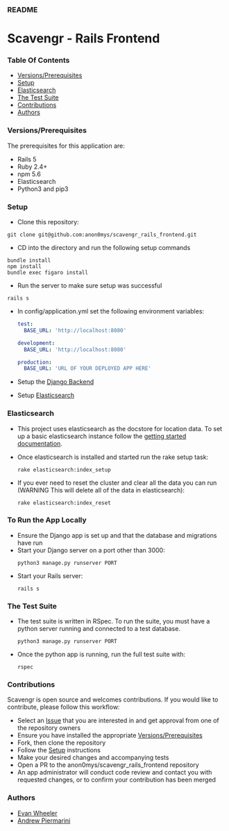 ### README

# Scavengr - Rails Frontend

### Table Of Contents
- [Versions/Prerequisites](#versions/prerequisites)
- [Setup](#setup)
- [Elasticsearch](#elasticsearch)
- [The Test Suite](#the-test-suite)
- [Contributions](#contributions)
- [Authors](#authors)

### Versions/Prerequisites

The prerequisites for this application are:
- Rails 5
- Ruby 2.4+
- npm 5.6
- Elasticsearch
- Python3 and pip3

### Setup
- Clone this repository:
```
git clone git@github.com:anon0mys/scavengr_rails_frontend.git
```
- CD into the directory and run the following setup commands
```
bundle install
npm install
bundle exec figaro install
```
- Run the server to make sure setup was successful
```
rails s
```
- In config/application.yml set the following environment variables:

  ```yml
  test:
    BASE_URL: 'http://localhost:8080'

  development:
    BASE_URL: 'http://localhost:8080'

  production:
    BASE_URL: 'URL OF YOUR DEPLOYED APP HERE'
  ```
- Setup the [Django Backend](https://github.com/agpiermarini/scavengr_django_backend)
- Setup [Elasticsearch](https://www.elastic.co/guide/en/elasticsearch/reference/6.3/_installation.html)

### Elasticsearch
- This project uses elasticsearch as the docstore for location data. To set up a basic elasticsearch instance follow the [getting started documentation](https://www.elastic.co/guide/en/elasticsearch/reference/6.3/_installation.html).
- Once elasticsearch is installed and started run the rake setup task:

  ```
  rake elasticsearch:index_setup
  ```
- If you ever need to reset the cluster and clear all the data you can run (WARNING This will delete all of the data in elasticsearch):

  ```
  rake elasticsearch:index_reset
  ```

### To Run the App Locally
- Ensure the Django app is set up and that the database and migrations have run
- Start your Django server on a port other than 3000:
  ```
  python3 manage.py runserver PORT
  ```
- Start your Rails server:
  ```
  rails s
  ```

### The Test Suite
- The test suite is written in RSpec. To run the suite, you must have a python server running and connected to a test database.
  ```
  python3 manage.py runserver PORT
  ```
- Once the python app is running, run the full test suite with:

  ```
  rspec
  ```

### Contributions
Scavengr is open source and welcomes contributions. If you would like to contribute, please follow this workflow:
- Select an [Issue](https://github.com/anon0mys/scavengr_rails_frontend/issues) that you are interested in and get approval from one of the repository owners
- Ensure you have installed the appropriate [Versions/Prerequisites](#versions-prerequisites)
- Fork, then clone the repository
- Follow the [Setup](#setup) instructions
- Make your desired changes and accompanying tests
- Open a PR to the anon0mys/scavengr_rails_frontend repository
- An app administrator will conduct code review and contact you with requested changes, or to confirm your contribution has been merged

### Authors
- [Evan Wheeler](https://github.com/anon0mys)
- [Andrew Piermarini](https://github.com/agpiermarini)
